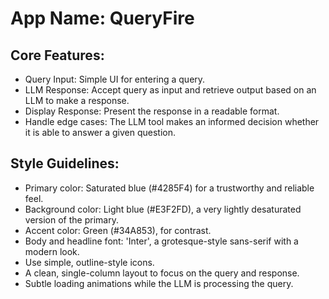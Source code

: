 # **App Name**: QueryFire

## Core Features:

- Query Input: Simple UI for entering a query.
- LLM Response: Accept query as input and retrieve output based on an LLM to make a response.
- Display Response: Present the response in a readable format.
- Handle edge cases: The LLM tool makes an informed decision whether it is able to answer a given question.

## Style Guidelines:

- Primary color: Saturated blue (#4285F4) for a trustworthy and reliable feel.
- Background color: Light blue (#E3F2FD), a very lightly desaturated version of the primary.
- Accent color: Green (#34A853), for contrast.
- Body and headline font: 'Inter', a grotesque-style sans-serif with a modern look.
- Use simple, outline-style icons.
- A clean, single-column layout to focus on the query and response.
- Subtle loading animations while the LLM is processing the query.